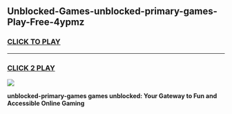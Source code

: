 
## Unblocked-Games-unblocked-primary-games-Play-Free-4ypmz
<h3>
<a href="https://premium76.site?title=unblocked-primary-games&ref=18A">CLICK TO PLAY</a></h3>
<hr>

<h3>
<a href="https://premium76.site?title=unblocked-primary-games&ref=18A">CLICK 2 PLAY</a>
  
</h3>

<a href="https://premium76.site?title=unblocked-primary-games&ref=18A"><img src="https://clearcache.store/games.png"></a>


**unblocked-primary-games games unblocked: Your Gateway to Fun and Accessible Online Gaming**
